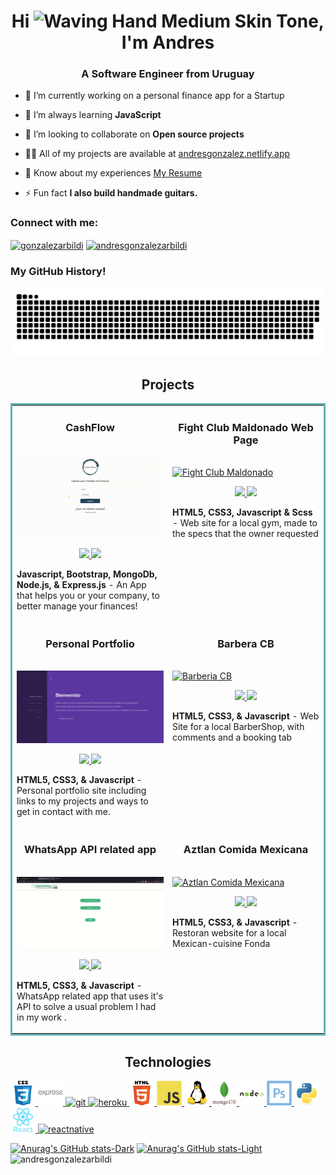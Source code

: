 <h1 align="center">Hi <img src="https://raw.githubusercontent.com/Tarikul-Islam-Anik/Animated-Fluent-Emojis/master/Emojis/Hand%20gestures/Waving%20Hand%20Medium%20Skin%20Tone.png" alt="Waving Hand Medium Skin Tone" width="45" height="45" />, I'm Andres</h1>
<h3 align="center">A Software Engineer from Uruguay</h3>

- 🔭 I’m currently working on a personal finance app for a Startup 

- 🌱 I’m always learning **JavaScript**

- 👯 I’m looking to collaborate on **Open source projects**

- 👨‍💻 All of my projects are available at [andresgonzalez.netlify.app](https://andresgonzalez.netlify.app/)

- 📄 Know about my experiences [My Resume](https://docs.google.com/document/d/1NNxWqosB45X2srvyzZrzz6o2s9LNvXQ9/edit?usp=sharing&ouid=116692439965197818707&rtpof=true&sd=true)

- ⚡ Fun fact **I also build handmade guitars.**

<h3 align="left">Connect with me:</h3>
<p align="left">
<a href="https://twitter.com/gonzalezarbildi" target="blank"><img align="center" src="https://raw.githubusercontent.com/rahuldkjain/github-profile-readme-generator/master/src/images/icons/Social/twitter.svg" alt="gonzalezarbildi" height="30" width="40" /></a>
<a href="https://linkedin.com/in/andresgonzalezarbildi" target="blank"><img align="center" src="https://raw.githubusercontent.com/rahuldkjain/github-profile-readme-generator/master/src/images/icons/Social/linked-in-alt.svg" alt="andresgonzalezarbildi" height="30" width="40" /></a>
</p>

<h3 align="left">My GitHub History!</h3>

![snake gif](https://github.com/andresgonzalezarbildi/andresgonzalezarbildi/blob/output/github-contribution-grid-snake.svg)

<h2 align="center">Projects</h2>
<table bordercolor="#66b2b2">
  
  <tr>
    <td width="50%" valign="top">
      <h3 align="center">CashFlow</h3>
        <br />
        <a target="_blank" href="">
            <img src="https://raw.githubusercontent.com/andresgonzalezarbildi/CashFlowApp/main/CashFlow%20.gif" width="100%" alt="CashFlow App"/>
        </a>
        <br />
        <p align="center">
          
  <a href="https://github.com/andresgonzalezarbildi/CashFlowApp" target="_blank">
    <img src="https://img.shields.io/static/v1?label=|&message=REPO&color=23555f&style=plastic&logo=github&logo-color=white"/>
  </a>  
  <a href="" target="_blank">
    <img src="https://img.shields.io/static/v1?label=|&message=WEBSITE&color=cdf998&style=plastic&logo=wordpress&logo-color=white"/>
  </a>
      </p>
        <p><strong>Javascript, Bootstrap, MongoDb, Node.js, & Express.js</strong> - An App that helps you or your company, to better manage your finances!</p>
    </td>
    <td width="50%" valign="top">
      <h3 align="center">Fight Club Maldonado Web Page</h3>
        <br />
      <a target="_blank" href="https://pruebafight.netlify.app/">
            <img src="https://raw.githubusercontent.com/andresgonzalezarbildi/PruebaFight/master/Fight%20Club.gif" width="100%"  alt="Fight Club Maldonado"/>
        </a>
        <br />
        <p align="center">
          
  <a href="https://github.com/andresgonzalezarbildi/PruebaFight" target="_blank">
    <img src="https://img.shields.io/static/v1?label=|&message=REPO&color=23555f&style=plastic&logo=github&logo-color=white"/>
  </a>
  <a href="https://pruebafight.netlify.app/" target="_blank">
    <img src="https://img.shields.io/static/v1?label=|&message=WEBSITE&color=cdf998&style=plastic&logo=wordpress&logo-color=white"/>
  </a>
      </p>
        <p><strong>HTML5, CSS3, Javascript & Scss</strong> - Web site for a local gym, made to the specs that the owner requested 
        </p>
    </td>
  </tr>
  
  <tr>
    <td width="50%" valign="top">
      <h3 align="center">Personal Portfolio</h3>
        <br />
        <a target="_blank" href="https://andresgonzalez.netlify.app">
          <img src="https://raw.githubusercontent.com/andresgonzalezarbildi/andresgonzalezarbildi.github.io/main/website.gif" width="100%" alt="Personal Portfolio"/>
        </a>
        <br />
        <p align="center">
          
  <a href="https://github.com/andresgonzalezarbildi/andresgonzalezarbildi.github.io" target="_blank">
    <img src="https://img.shields.io/static/v1?label=|&message=REPO&color=23555f&style=plastic&logo=github&logo-color=white"/>
  </a>
  <a href="https://andresgonzalez.netlify.app" target="_blank">
    <img src="https://img.shields.io/static/v1?label=|&message=WEBSITE&color=cdf998&style=plastic&logo=wordpress&logo-color=white"/>
  </a>
      </p>
        <p><strong>HTML5, CSS3, & Javascript</strong> - Personal portfolio site including links to my projects and ways to get in contact with me.</p>
    </td>
    <td width="50%" valign="top">
      <h3 align="center">Barbera CB</h3>
      <br />
        <a target="_blank" href="https://barberiacb.netlify.app/">
          <img src="https://raw.githubusercontent.com/andresgonzalezarbildi/barberiaCB/main/Websitet%20Gif.gif" width="100%" alt="Barberia CB"/>
        </a>
      <br />
        <p align="center">
  <a href="https://github.com/andresgonzalezarbildi/barberiaCB" target="_blank">
    <img src="https://img.shields.io/static/v1?label=|&message=REPO&color=23555f&style=plastic&logo=github&logo-color=white"/>
  </a>
  <a href="https://barberiacb.netlify.app/" target="_blank">
    <img src="https://img.shields.io/static/v1?label=|&message=WEBSITE&color=cdf998&style=plastic&logo=wordpress&logo-color=white"/>
  </a>
      </p>
        <p><strong>HTML5, CSS3, & Javascript</strong> - Web Site for a local BarberShop, with comments and a booking tab</p>
    </td>
     </tr>
  
  <tr>
    <td width="50%" valign="top">
      <h3 align="center">WhatsApp API related app</h3>
        <br />
        <a target="_blank" href="https://andresgonzalez.netlify.app/wpp">
          <img src="https://raw.githubusercontent.com/andresgonzalezarbildi/noagendarse.com/main/Demo.gif" width="100%" alt="WhatsApp API related app"/>
        </a>
        <br />
        <p align="center">
          
  <a href="https://github.com/andresgonzalezarbildi/noagendarse.com" target="_blank">
    <img src="https://img.shields.io/static/v1?label=|&message=REPO&color=23555f&style=plastic&logo=github&logo-color=white"/>
  </a>
  <a href="https://andresgonzalez.netlify.app/wpp" target="_blank">
    <img src="https://img.shields.io/static/v1?label=|&message=WEBSITE&color=cdf998&style=plastic&logo=wordpress&logo-color=white"/>
  </a>
      </p>
        <p><strong>HTML5, CSS3, & Javascript</strong> - WhatsApp related app that uses it's API to solve a usual problem I had in my work .</p>
    </td>
    <td width="50%" valign="top">
      <h3 align="center">Aztlan Comida Mexicana</h3>
        <br />
        <a target="_blank" href="https://aztlancomidamexicana.netlify.app/">
          <img src="https://raw.githubusercontent.com/andresgonzalezarbildi/aztlan/main/Website%20Demo%20Gif.gif" width="100%" alt="Aztlan Comida Mexicana"/>
        </a>
        <br />
        <p align="center">
          
  <a href="https://github.com/andresgonzalezarbildi/aztlan" target="_blank">
    <img src="https://img.shields.io/static/v1?label=|&message=REPO&color=23555f&style=plastic&logo=github&logo-color=white"/>
  </a>
  <a href="https://aztlancomidamexicana.netlify.app/" target="_blank">
    <img src="https://img.shields.io/static/v1?label=|&message=WEBSITE&color=cdf998&style=plastic&logo=wordpress&logo-color=white"/>
  </a>
      </p>
        <p><strong>HTML5, CSS3, & Javascript</strong> - Restoran website for a local Mexican-cuisine Fonda</p>
    </td>
  </tr>
</table>

<h2 align="center">Technologies</h2>


<p align="left"> <a href="https://www.w3schools.com/css/" target="_blank" rel="noreferrer"> <img src="https://raw.githubusercontent.com/devicons/devicon/master/icons/css3/css3-original-wordmark.svg" alt="css3" width="40" height="40"/> </a> <a href="https://expressjs.com" target="_blank" rel="noreferrer"> <img src="https://raw.githubusercontent.com/devicons/devicon/master/icons/express/express-original-wordmark.svg" alt="express" width="40" height="40"/> </a> <a href="https://git-scm.com/" target="_blank" rel="noreferrer"> <img src="https://www.vectorlogo.zone/logos/git-scm/git-scm-icon.svg" alt="git" width="40" height="40"/> </a> <a href="https://heroku.com" target="_blank" rel="noreferrer"> <img src="https://www.vectorlogo.zone/logos/heroku/heroku-icon.svg" alt="heroku" width="40" height="40"/> </a> <a href="https://www.w3.org/html/" target="_blank" rel="noreferrer"> <img src="https://raw.githubusercontent.com/devicons/devicon/master/icons/html5/html5-original-wordmark.svg" alt="html5" width="40" height="40"/> </a> <a href="https://developer.mozilla.org/en-US/docs/Web/JavaScript" target="_blank" rel="noreferrer"> <img src="https://raw.githubusercontent.com/devicons/devicon/master/icons/javascript/javascript-original.svg" alt="javascript" width="40" height="40"/> </a> <a href="https://www.linux.org/" target="_blank" rel="noreferrer"> <img src="https://raw.githubusercontent.com/devicons/devicon/master/icons/linux/linux-original.svg" alt="linux" width="40" height="40"/> </a> <a href="https://www.mongodb.com/" target="_blank" rel="noreferrer"> <img src="https://raw.githubusercontent.com/devicons/devicon/master/icons/mongodb/mongodb-original-wordmark.svg" alt="mongodb" width="40" height="40"/> </a> <a href="https://nodejs.org" target="_blank" rel="noreferrer"> <img src="https://raw.githubusercontent.com/devicons/devicon/master/icons/nodejs/nodejs-original-wordmark.svg" alt="nodejs" width="40" height="40"/> </a> <a href="https://www.photoshop.com/en" target="_blank" rel="noreferrer"> <img src="https://raw.githubusercontent.com/devicons/devicon/master/icons/photoshop/photoshop-line.svg" alt="photoshop" width="40" height="40"/> </a> <a href="https://www.python.org" target="_blank" rel="noreferrer"> <img src="https://raw.githubusercontent.com/devicons/devicon/master/icons/python/python-original.svg" alt="python" width="40" height="40"/> </a> <a href="https://reactjs.org/" target="_blank" rel="noreferrer"> <img src="https://raw.githubusercontent.com/devicons/devicon/master/icons/react/react-original-wordmark.svg" alt="react" width="40" height="40"/> </a> <a href="https://reactnative.dev/" target="_blank" rel="noreferrer"> <img src="https://reactnative.dev/img/header_logo.svg" alt="reactnative" width="40" height="40"/> </a> </p>

[![Anurag's GitHub stats-Dark](https://github-readme-stats.vercel.app/api?username=andresgonzalezarbildi&show_icons=true&theme=dark#gh-dark-mode-only)](https://github.com/andresgonzalezarbildi/github-readme-stats#gh-dark-mode-only)
[![Anurag's GitHub stats-Light](https://github-readme-stats.vercel.app/api?username=andresgonzalezarbildi&show_icons=true&theme=default#gh-light-mode-only)](https://github.com/andresgonzalezarbildi/github-readme-stats#gh-light-mode-only)
  <img align="left" src="https://github-readme-stats.vercel.app/api/top-langs?username=andresgonzalezarbildi&show_icons=true&locale=en&layout=compact" alt="andresgonzalezarbildi" />
 
